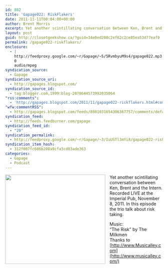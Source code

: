 ```yaml
---
id: 882
title: 'Gapage022: RiskFlakers'
date: 2011-11-11T00:04:00+00:00
author: Brent Morris
excerpt: Yet another scintillating conversation between Ken, Brent and the Intern. Recorded LIVE at the Imperial Pub, November 8, 2011. In this episode the trio talk about risk taking.Music:"The Risk" by The MilkmenThanks to http://www.Musicalley.com
layout: post
guid: http://closetgeekshow.ca/?guid=34e0ed208c2ef62c2ce85ea53d77eaf9
permalink: /gapage022-riskflakers/
enclosure:
  - |
    http://feedproxy.google.com/~r/Gapage/~5/5RvmbyuM9s4/gapage022.mp3
    0
    audio/mpeg
syndication_source:
  - Gapage
syndication_source_uri:
  - http://gapages.blogspot.com/
syndication_source_id:
  - tag:blogger.com,1999:blog-2878644573992035064
"rss:comments":
  - 'http://gapages.blogspot.com/2011/11/gapage022-riskflakers.html#comment-form'
"wfw:commentRSS":
  - http://gapages.blogspot.com/feeds/8081031654306367757/comments/default
syndication_feed:
  - http://feeds.feedburner.com/gapage
syndication_feed_id:
  - "20"
syndication_permalink:
  - http://feedproxy.google.com/~r/Gapage/~3/IuUSTl3mYi8/gapage022-riskflakers.html
syndication_item_hash:
  - 312f007fc606b208a9cfa3cd03ade363
categories:
  - Gapage
  - Podcast
---
```

<div class="separator" style="clear: both; text-align: center;">
  <a href="http://3.bp.blogspot.com/-8AR3uQL7W38/TrxmTGSdAzI/AAAAAAAAAvw/tLKoO3QKoos/s1600/GapageComic.jpg" imageanchor="1" style="clear: left; float: left; margin-bottom: 1em; margin-right: 1em;"><img border="0" src="http://3.bp.blogspot.com/-8AR3uQL7W38/TrxmTGSdAzI/AAAAAAAAAvw/tLKoO3QKoos/s320/GapageComic.jpg" height="286" width="320" /></a>
</div>

Yet another scintillating conversation between Ken, Brent and the Intern. Recorded LIVE at the Imperial Pub, November 8, 2011. In this episode the trio talk about risk taking.

Music:  
&#8220;The Risk&#8221; by The Milkmen  
Thanks to [http://www.Musicalley.com](http://www.musicalley.com/)<img src="http://feeds.feedburner.com/~r/Gapage/~4/IuUSTl3mYi8" height="1" width="1" alt="" />